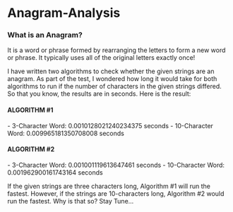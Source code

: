 # Anagram-Analysis

<h3>What is an Anagram?</h3>
<p>It is a word or phrase formed by rearranging the letters to form a new word or phrase. It typically uses all of the original letters exactly once!

I have written two algorithms to check whether the given strings are an anagram. As part of the test, I wondered how long it would
take for both algorithms to run if the number of characters in the given strings differed. So that you know, the results are in seconds.
Here is the result:</p>


<h4>ALGORITHM #1</h4>
- 3-Character Word:   0.0010128021240234375    seconds
- 10-Character Word:  0.009965181350708008     seconds

<h4>ALGORITHM #2</h4>
- 3-Character Word:   0.001001119613647461    seconds
- 10-Character Word:  0.001962900161743164    seconds

<p>If the given strings are three characters long, Algorithm #1 will run the fastest. However, if the strings are 10-characters long, 
Algorithm #2 would run the fastest. Why is that so? Stay Tune...</p>
